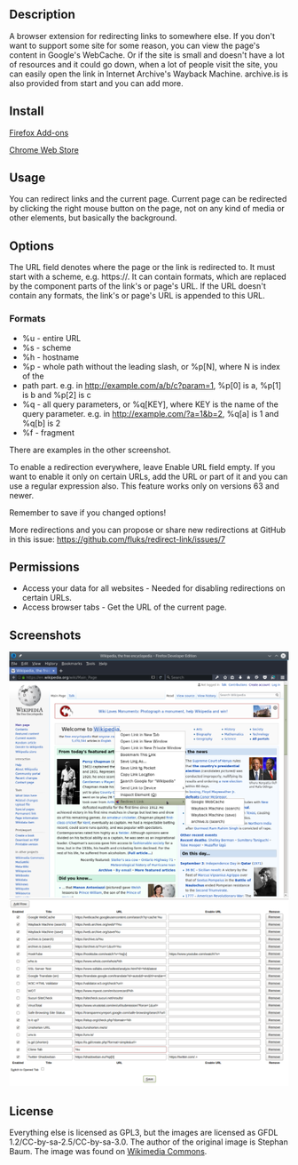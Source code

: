 ## Description

A browser extension for redirecting links to somewhere else. If you don't want
to support some site for some reason, you can view the page's content in
Google's WebCache. Or if the site is small and doesn't have a lot of resources
and it could go down, when a lot of people visit the site, you can easily open
the link in Internet Archive's Wayback Machine. archive.is is also provided
from start and you can add more.

## Install

[Firefox Add-ons](https://addons.mozilla.org/en-US/firefox/addon/redirect-link/)

[Chrome Web Store](https://chrome.google.com/webstore/detail/redirect-link/jlmiipndkcgobnpmcdhinopedkkejkek)

## Usage

You can redirect links and the current page. Current page can be redirected by
clicking the right mouse button on the page, not on any kind of media or other
elements, but basically the background.

## Options

The URL field denotes where the page or the link is redirected to. It must start
with a scheme, e.g. https://. It can contain formats, which are replaced by the
component parts of the link's or page's URL. If the URL doesn't contain any
formats, the link's or page's URL is appended to this URL.

### Formats

* %u - entire URL
* %s - scheme
* %h - hostname
* %p - whole path without the leading slash, or %p[N], where N is index of the
* path part. e.g. in http://example.com/a/b/c?param=1, %p[0] is a, %p[1] is b and
%p[2] is c
* %q - all query parameters, or %q[KEY], where KEY is the name of the query
parameter. e.g. in http://example.com/?a=1&b=2, %q[a] is 1 and %q[b] is 2
* %f - fragment

There are examples in the other screenshot.

To enable a redirection everywhere, leave Enable URL field empty. If you want to
enable it only on certain URLs, add the URL or part of it and you can use a
regular expression also.  This feature works only on versions 63 and newer.

Remember to save if you changed options!

More redirections and you can propose or share new redirections at GitHub in this issue:
https://github.com/fluks/redirect-link/issues/7

## Permissions

* Access your data for all websites - Needed for disabling redirections on
  certain URLs.
* Access browser tabs - Get the URL of the current page.

## Screenshots

![Menu](screenshot_menu.png)
![Options](screenshot_options.png)

## License

Everything else is licensed as GPL3, but the images are licensed as
GFDL 1.2/CC-by-sa-2.5/CC-by-sa-3.0. The author of the original
image is Stephan Baum. The image was found on [Wikimedia Commons](https://commons.wikimedia.org/wiki/File:Disambiguation.svg).
